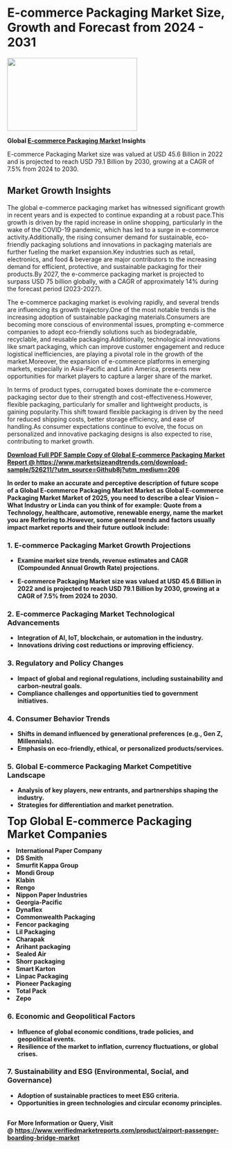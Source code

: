 <H1>E-commerce Packaging Market Size, Growth and Forecast from 2024 - 2031</H1><img class="aligncenter size-medium wp-image-584254" src="https://thirdeyenews.in/wp-content/uploads/2024/09/Global-Market-Research-300x168.jpeg" alt="" width="300" height="168" /><p><strong>Global&nbsp;<a href="https://www.marketsizeandtrends.com/download-sample/526211/?utm_source=Github8j?utm_medium=206">E-commerce Packaging Market</a> Insights</strong></p><p>E-commerce Packaging Market size was valued at USD 45.6 Billion in 2022 and is projected to reach USD 79.1 Billion by 2030, growing at a CAGR of 7.5% from 2024 to 2030.</p><p><h2>Market Growth Insights</h2> <p>The global e-commerce packaging market has witnessed significant growth in recent years and is expected to continue expanding at a robust pace.This growth is driven by the rapid increase in online shopping, particularly in the wake of the COVID-19 pandemic, which has led to a surge in e-commerce activity.Additionally, the rising consumer demand for sustainable, eco-friendly packaging solutions and innovations in packaging materials are further fueling the market expansion.Key industries such as retail, electronics, and food & beverage are major contributors to the increasing demand for efficient, protective, and sustainable packaging for their products.By 2027, the e-commerce packaging market is projected to surpass USD 75 billion globally, with a CAGR of approximately 14% during the forecast period (2023-2027).</p> <p><strong><a href="#"></a></strong></p> <p>The e-commerce packaging market is evolving rapidly, and several trends are influencing its growth trajectory.One of the most notable trends is the increasing adoption of sustainable packaging materials.Consumers are becoming more conscious of environmental issues, prompting e-commerce companies to adopt eco-friendly solutions such as biodegradable, recyclable, and reusable packaging.Additionally, technological innovations like smart packaging, which can improve customer engagement and reduce logistical inefficiencies, are playing a pivotal role in the growth of the market.Moreover, the expansion of e-commerce platforms in emerging markets, especially in Asia-Pacific and Latin America, presents new opportunities for market players to capture a larger share of the market.</p> <p>In terms of product types, corrugated boxes dominate the e-commerce packaging sector due to their strength and cost-effectiveness.However, flexible packaging, particularly for smaller and lightweight products, is gaining popularity.This shift toward flexible packaging is driven by the need for reduced shipping costs, better storage efficiency, and ease of handling.As consumer expectations continue to evolve, the focus on personalized and innovative packaging designs is also expected to rise, contributing to market growth.</p> <p><strong><a href="#"></p><p><span class=""><strong>Download Full PDF Sample Copy of Global E-commerce Packaging Market Report</strong> @ <a href="https://www.marketsizeandtrends.com/download-sample/526211/?utm_source=Github8j?utm_medium=206" target="_blank">https://www.marketsizeandtrends.com/download-sample/526211/?utm_source=Github8j?utm_medium=206</a></span></p><p>In order to make an accurate and perceptive description of future scope of a Global&nbsp;E-commerce Packaging Market Market as Global&nbsp;E-commerce Packaging Market Market of 2025, you need to describe a clear Vision &ndash; What Industry or Linda can you think of for example: Quote from a Technology, healthcare, automotive, renewable energy, name the market you are Reffering to.However, some general trends and factors usually impact market reports and their future outlook include:</p><h3>1.&nbsp;<strong>E-commerce Packaging Market Growth Projections</strong></h3><ul><li>Examine market size trends, revenue estimates and CAGR (Compounded Annual Growth Rate) projections.</li><li><p>E-commerce Packaging Market size was valued at USD 45.6 Billion in 2022 and is projected to reach USD 79.1 Billion by 2030, growing at a CAGR of 7.5% from 2024 to 2030.</p></li></ul><h3>2.&nbsp;<strong>E-commerce Packaging Market Technological Advancements</strong></h3><ul><li>Integration of AI, IoT, blockchain, or automation in the industry.</li><li>Innovations driving cost reductions or improving efficiency.</li></ul><h3>3.&nbsp;<strong>Regulatory and Policy Changes</strong></h3><ul><li>Impact of global and regional regulations, including sustainability and carbon-neutral goals.</li><li>Compliance challenges and opportunities tied to government initiatives.</li></ul><h3>4.&nbsp;<strong>Consumer Behavior Trends</strong></h3><ul><li>Shifts in demand influenced by generational preferences (e.g., Gen Z, Millennials).</li><li>Emphasis on eco-friendly, ethical, or personalized products/services.</li></ul><h3>5.&nbsp;<strong>Global E-commerce Packaging Market Competitive Landscape</strong></h3><ul><li>Analysis of key players, new entrants, and partnerships shaping the industry.</li><li>Strategies for differentiation and market penetration.</li></ul><p data-pm-slice="1 1 []"><span style="color: inherit; font-family: inherit; font-size: 25px;">Top Global E-commerce Packaging Market Companies</span></p><div class="" data-test-id=""><p><li>International Paper Company</li><li> DS Smith</li><li> Smurfit Kappa Group</li><li> Mondi Group</li><li> Klabin</li><li> Rengo</li><li> Nippon Paper Industries</li><li> Georgia-Pacific</li><li> Dynaflex</li><li> Commonwealth Packaging</li><li> Fencor packaging</li><li> Lil Packaging</li><li> Charapak</li><li> Arihant packaging</li><li> Sealed Air</li><li> Shorr packaging</li><li> Smart Karton</li><li> Linpac Packaging</li><li> Pioneer Packaging</li><li> Total Pack</li><li> Zepo</li></p></div><h3>6.&nbsp;<strong>Economic and Geopolitical Factors</strong></h3><ul><li>Influence of global economic conditions, trade policies, and geopolitical events.</li><li>Resilience of the market to inflation, currency fluctuations, or global crises.</li></ul><h3>7.&nbsp;<strong>Sustainability and ESG (Environmental, Social, and Governance)</strong></h3><ul><li>Adoption of sustainable practices to meet ESG criteria.</li><li>Opportunities in green technologies and circular economy principles.</li></ul><h2><strong style="font-size: 14px;">For More Information or Query, Visit @&nbsp;</strong><a style="background-color: #ffffff; font-size: 14px;" href="https://www.marketsizeandtrends.com/report/e-commerce-packaging-market/" target="_blank">https://www.verifiedmarketreports.com/product/airport-passenger-boarding-bridge-market</a></h2>